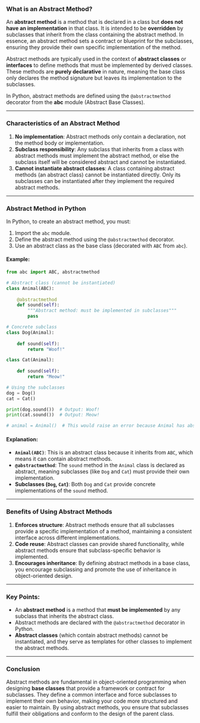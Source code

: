 ### What is an Abstract Method?

An **abstract method** is a method that is declared in a class but **does not have an implementation** in that class. It is intended to be **overridden** by subclasses that inherit from the class containing the abstract method. In essence, an abstract method sets a contract or blueprint for the subclasses, ensuring they provide their own specific implementation of the method.

Abstract methods are typically used in the context of **abstract classes** or **interfaces** to define methods that must be implemented by derived classes. These methods are **purely declarative** in nature, meaning the base class only declares the method signature but leaves its implementation to the subclasses.

In Python, abstract methods are defined using the `@abstractmethod` decorator from the **abc** module (Abstract Base Classes).

---

### Characteristics of an Abstract Method

1. **No implementation**: Abstract methods only contain a declaration, not the method body or implementation.
2. **Subclass responsibility**: Any subclass that inherits from a class with abstract methods must implement the abstract method, or else the subclass itself will be considered abstract and cannot be instantiated.
3. **Cannot instantiate abstract classes**: A class containing abstract methods (an abstract class) cannot be instantiated directly. Only its subclasses can be instantiated after they implement the required abstract methods.

---

### Abstract Method in Python

In Python, to create an abstract method, you must:

1. Import the `abc` module.
2. Define the abstract method using the `@abstractmethod` decorator.
3. Use an abstract class as the base class (decorated with `ABC` from `abc`).

#### Example:

```python
from abc import ABC, abstractmethod

# Abstract class (cannot be instantiated)
class Animal(ABC):
    
    @abstractmethod
    def sound(self):
        """Abstract method: must be implemented in subclasses"""
        pass

# Concrete subclass
class Dog(Animal):
    
    def sound(self):
        return "Woof!"

class Cat(Animal):
    
    def sound(self):
        return "Meow!"

# Using the subclasses
dog = Dog()
cat = Cat()

print(dog.sound())  # Output: Woof!
print(cat.sound())  # Output: Meow!

# animal = Animal()  # This would raise an error because Animal has abstract methods
```

#### Explanation:
- **`Animal(ABC)`**: This is an abstract class because it inherits from `ABC`, which means it can contain abstract methods.
- **`@abstractmethod`**: The `sound` method in the `Animal` class is declared as abstract, meaning subclasses (like `Dog` and `Cat`) must provide their own implementation.
- **Subclasses (`Dog`, `Cat`)**: Both `Dog` and `Cat` provide concrete implementations of the `sound` method.

---

### Benefits of Using Abstract Methods

1. **Enforces structure**: Abstract methods ensure that all subclasses provide a specific implementation of a method, maintaining a consistent interface across different implementations.
2. **Code reuse**: Abstract classes can provide shared functionality, while abstract methods ensure that subclass-specific behavior is implemented.
3. **Encourages inheritance**: By defining abstract methods in a base class, you encourage subclassing and promote the use of inheritance in object-oriented design.

---

### Key Points:
- An **abstract method** is a method that **must be implemented** by any subclass that inherits the abstract class.
- Abstract methods are declared with the `@abstractmethod` decorator in Python.
- **Abstract classes** (which contain abstract methods) cannot be instantiated, and they serve as templates for other classes to implement the abstract methods.
  
---

### Conclusion

Abstract methods are fundamental in object-oriented programming when designing **base classes** that provide a framework or contract for subclasses. They define a common interface and force subclasses to implement their own behavior, making your code more structured and easier to maintain. By using abstract methods, you ensure that subclasses fulfill their obligations and conform to the design of the parent class.